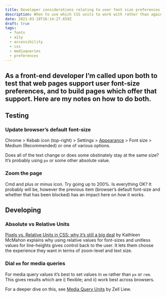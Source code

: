 ```yaml
---
title: Developer considerations relating to user font size preferences
description: When to use which CSS units to work with rather than against with user preferences and browser behaviour.
date: 2021-03-18T16:14:27.659Z
draft: true
tags:
  - fonts
  - a11y
  - accessibility
  - css
  - mediaqueries
  - preferences
---
```

As a front-end developer I’m called upon both to test that web pages support user font-size preferences, and to build pages which offer that support. Here are my notes on how to do both.
---

## Testing

### Update browser’s default font-size

Chrome > Kebab icon (top-right) > Settings > [Appearance](chrome://settings/appearance) > Font size > Medium (Recommended) or one of various options.

Does all of the text change or does some obstinately stay at the same size? It’s probably using `px` or some other absolute value.

### Zoom the page

Cmd and plus or minus icon. Try going up to 200%. Is everything OK? It probably will be, however the previous item (browser’s default font-size and whether that has been blocked) has an impact here on _how_ it works.

## Developing 

### Absolute vs Relative Units

[Pixels vs. Relative Units in CSS: why it’s still a big deal](https://www.24a11y.com/2019/pixels-vs-relative-units-in-css-why-its-still-a-big-deal/) by Kathleen McMahon explains why using relative values for font-sizes and unitless values for line-heights gives control back to the user. It lets them choose the experience they want in terms of zoom-level and text size.

### Dial `em` for media queries

For media query values it’s best to set values in `em` rather than `px` or `rem`. This gives results which are i) flexible; and ii) work best across browsers.

For a deeper dive on this, see [Media Query Units](https://zellwk.com/blog/media-query-units/) by Zell Liew.
